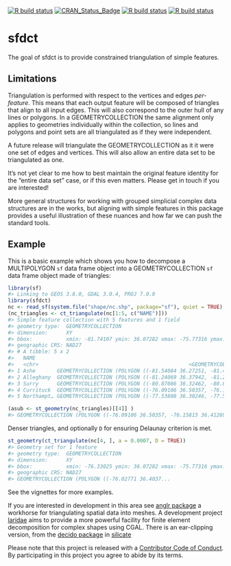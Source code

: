 
<!-- README.md is generated from README.Rmd. Please edit that file -->

<!-- badges: start -->

[![R build
status](https://github.com/hypertidy/sfdct/workflows/R-CMD-check/badge.svg)](https://github.com/hypertidy/sfdct/actions)
[![CRAN\_Status\_Badge](http://www.r-pkg.org/badges/version/sfdct)](https://cran.r-project.org/package=sfdct)
[![R build
status](https://github.com/hypertidy/sfdct/workflows/pkgdown/badge.svg)](https://github.com/hypertidy/sfdct/actions)
[![R build
status](https://github.com/hypertidy/sfdct/workflows/test-coverage/badge.svg)](https://github.com/hypertidy/sfdct/actions)
<!-- badges: end -->

# sfdct

The goal of sfdct is to provide constrained triangulation of simple
features.

## Limitations

Triangulation is performed with respect to the vertices and edges
*per-feature*. This means that each output feature will be composed of
triangles that align to all input edges. This will also correspond to
the outer hull of any lines or polygons. In a GEOMETRYCOLLECTION the
same alignment only applies to geometries individually within the
collection, so lines and polygons and point sets are all triangulated as
if they were independent.

A future release will triangulate the GEOMETRYCOLLECTION as it it were
one set of edges and vertices. This will also allow an entire data set
to be triangulated as one.

It’s not yet clear to me how to best maintain the original feature
identity for the “entire data set” case, or if this even matters. Please
get in touch if you are interested\!

More general structures for working with grouped simplicial complex data
structures are in the works, but aligning with simple features in this
package provides a useful illustration of these nuances and how far we
can push the standard tools.

## Example

This is a basic example which shows you how to decompose a MULTIPOLYGON
`sf` data frame object into a GEOMETRYCOLLECTION `sf` data frame object
made of triangles:

``` r
library(sf)
#> Linking to GEOS 3.8.0, GDAL 3.0.4, PROJ 7.0.0
library(sfdct)
nc <- read_sf(system.file("shape/nc.shp", package="sf"), quiet = TRUE)
(nc_triangles <- ct_triangulate(nc[1:5, c("NAME")]))
#> Simple feature collection with 5 features and 1 field
#> geometry type:  GEOMETRYCOLLECTION
#> dimension:      XY
#> bbox:           xmin: -81.74107 ymin: 36.07282 xmax: -75.77316 ymax: 36.58965
#> geographic CRS: NAD27
#> # A tibble: 5 x 2
#>   NAME                                                                  geometry
#>   <chr>                                                 <GEOMETRYCOLLECTION [°]>
#> 1 Ashe       GEOMETRYCOLLECTION (POLYGON ((-81.54084 36.27251, -81.47276 36.234…
#> 2 Alleghany  GEOMETRYCOLLECTION (POLYGON ((-81.24069 36.37942, -81.23989 36.365…
#> 3 Surry      GEOMETRYCOLLECTION (POLYGON ((-80.87086 36.32462, -80.87438 36.233…
#> 4 Currituck  GEOMETRYCOLLECTION (POLYGON ((-76.09106 36.50357, -76.15815 36.412…
#> 5 Northampt… GEOMETRYCOLLECTION (POLYGON ((-77.53808 36.30246, -77.58008 36.328…

(asub <- st_geometry(nc_triangles)[[4]] )
#> GEOMETRYCOLLECTION (POLYGON ((-76.09106 36.50357, -76.15815 36.41269, -76.09509 36.34892, -76.09106 36.50357)), POLYGON ((-76.15815 36.41269, -76.16093 36.3919, -76.09509 36.34892, -76.15815 36.41269)), POLYGON ((-76.09509 36.34892, -76.04395 36.35359, -76.00161 36.41891, -76.09509 36.34892)), POLYGON ((-76.00161 36.41891, -76.04395 36.35359, -76.01735 36.33773, -76.00161 36.41891)), POLYGON ((-75.95126 36.36547, -76.00161 36.41891, -76.01735 36.33773, -75.95126 36.36547)), POLYGON ((-76.01735 36.33773, -76.04395 36.35359, -76.03288 36.33598, -76.01735 36.33773)), POLYGON ((-76.09106 36.50357, -76.09509 36.34892, -76.00161 36.41891, -76.09106 36.50357)), POLYGON ((-76.16829 36.42709, -76.09106 36.50357, -76.1274 36.55716, -76.16829 36.42709)), POLYGON ((-76.16829 36.42709, -76.15815 36.41269, -76.09106 36.50357, -76.16829 36.42709)), POLYGON ((-76.1274 36.55716, -76.33025 36.55606, -76.16829 36.42709, -76.1274 36.55716)), POLYGON ((-76.09106 36.50357, -76.04596 36.55695, -76.1274 36.55716, -76.09106 36.50357)), POLYGON ((-76.02717 36.55672, -75.97629 36.51793, -75.99866 36.55665, -76.02717 36.55672)), POLYGON ((-76.00161 36.41891, -75.97607 36.43621, -76.09106 36.50357, -76.00161 36.41891)), POLYGON ((-76.03321 36.51437, -76.04596 36.55695, -76.09106 36.50357, -76.03321 36.51437)), POLYGON ((-75.95126 36.36547, -76.01735 36.33773, -76.00897 36.3196, -75.95126 36.36547)), POLYGON ((-75.95751 36.25945, -75.91376 36.2448, -75.94193 36.29434, -75.95751 36.25945)), POLYGON ((-75.94193 36.29434, -75.95126 36.36547, -76.00897 36.3196, -75.94193 36.29434)), POLYGON ((-75.92459 36.35095, -75.94193 36.29434, -75.91376 36.2448, -75.92459 36.35095)), POLYGON ((-75.80006 36.11282, -75.91376 36.2448, -75.85516 36.10567, -75.80006 36.11282)), POLYGON ((-75.95126 36.36547, -75.94193 36.29434, -75.92459 36.35095, -75.95126 36.36547)), POLYGON ((-75.85516 36.10567, -75.79885 36.07282, -75.80006 36.11282, -75.85516 36.10567)), POLYGON ((-75.87817 36.55587, -75.78317 36.22519, -75.77316 36.22926, -75.87817 36.55587)), POLYGON ((-75.91376 36.2448, -75.80006 36.11282, -75.92459 36.35095, -75.91376 36.2448)), POLYGON ((-75.97629 36.51793, -75.97728 36.47802, -75.9248 36.47398, -75.97629 36.51793)), POLYGON ((-75.97607 36.43621, -76.00161 36.41891, -75.96976 36.41512, -75.97607 36.43621)), POLYGON ((-75.78317 36.22519, -75.87817 36.55587, -75.90199 36.5562, -75.78317 36.22519)), POLYGON ((-75.9248 36.47398, -75.91192 36.54253, -75.97629 36.51793, -75.9248 36.47398)), POLYGON ((-75.95126 36.36547, -75.92459 36.35095, -75.92812 36.42324, -75.95126 36.36547)), POLYGON ((-75.91192 36.54253, -75.99866 36.55665, -75.97629 36.51793, -75.91192 36.54253)))
```

Denser triangles, and optionally `D` for ensuring Delaunay criterion is
met.

``` r
st_geometry(ct_triangulate(nc[4, ], a = 0.0007, D = TRUE))
#> Geometry set for 1 feature 
#> geometry type:  GEOMETRYCOLLECTION
#> dimension:      XY
#> bbox:           xmin: -76.33025 ymin: 36.07282 xmax: -75.77316 ymax: 36.55716
#> geographic CRS: NAD27
#> GEOMETRYCOLLECTION (POLYGON ((-76.02771 36.4037...
```

See the vignettes for more examples.

If you are interested in development in this area see [anglr
package](https://github.com/hypertidy/anglr) a workhorse for
triangulating spatial data into meshes. A development project
[laridae](https://github.com/hypertidy/laridae) aims to provide a more
powerful facility for finite element decomposition for complex shapes
using CGAL. There is an ear-clipping version, from the [decido
package](https://CRAN.r-project.org/package=decido) in
[silicate](https://github.com/hypertidy/silicate)

Please note that this project is released with a [Contributor Code of
Conduct](CONDUCT.md). By participating in this project you agree to
abide by its terms.
